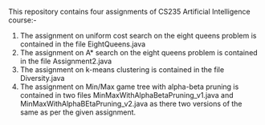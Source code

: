 This repository contains four assignments of CS235 Artificial Intelligence course:-

1) The assignment on uniform cost search on the eight queens problem is contained in the file EightQueens.java
2) The assignment on A* search on the eight queens problem is contained in the file Assignment2.java
3) The assignment on k-means clustering is contained in the file Diversity.java
4) The assignment on Min/Max game tree with alpha-beta pruning is contained in two files MinMaxWithAlphaBetaPruning_v1.java and MinMaxWithAlphaBEtaPruning_v2.java as there two versions of the same as per the given assignment.
